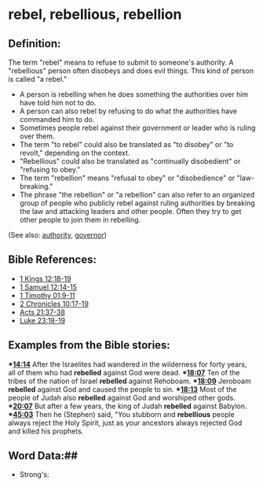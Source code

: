 # rebel, rebellious, rebellion #

## Definition: ##

The term "rebel" means to refuse to submit to someone's authority. A "rebellious" person often disobeys and does evil things. This kind of person is called "a rebel."

* A person is rebelling when he does something the authorities over him have told him not to do.
* A person can also rebel by refusing to do what the authorities have commanded him to do.
* Sometimes people rebel against their government or leader who is ruling over them.
* The term "to rebel" could also be translated as "to disobey" or "to revolt," depending on the context.
* "Rebellious" could also be translated as "continually disobedient" or "refusing to obey."
* The term "rebellion" means "refusal to obey" or "disobedience" or "law-breaking."
* The phrase "the rebellion" or "a rebellion" can also refer to an organized group of people who publicly rebel against ruling authorities by breaking the law and attacking leaders and other people. Often they try to get other people to join them in rebelling.

(See also: [authority](../kt/authority.md), [governor](../other/governor.md))

## Bible References: ##

* [1 Kings 12:18-19](rc://en/tn/help/1ki/12/18)
* [1 Samuel 12:14-15](rc://en/tn/help/1sa/12/14)
* [1 Timothy 01:9-11](rc://en/tn/help/1ti/01/09)
* [2 Chronicles 10:17-19](rc://en/tn/help/2ch/10/17)
* [Acts 21:37-38](rc://en/tn/help/act/21/37)
* [Luke 23:18-19](rc://en/tn/help/luk/23/18)

## Examples from the Bible stories: ##

  __*[14:14](rc://en/tn/help/obs/14/14)__ After the Israelites had wandered in the wilderness for forty years, all of them who had __rebelled__ against God were dead. 
  __*[18:07](rc://en/tn/help/obs/18/07)__ Ten of the tribes of the nation of Israel __rebelled__ against Rehoboam. 
  __*[18:09](rc://en/tn/help/obs/18/09)__ Jeroboam __rebelled__ against God and caused the people to sin. 
  __*[18:13](rc://en/tn/help/obs/18/13)__ Most of the people of Judah also __rebelled__ against God and worshiped other gods. 
  __*[20:07](rc://en/tn/help/obs/20/07)__ But after a few years, the king of Judah __rebelled__ against Babylon. 
  __*[45:03](rc://en/tn/help/obs/45/03)__ Then he (Stephen) said, "You stubborn and __rebellious__ people always reject the Holy Spirit, just as your ancestors always rejected God and killed his prophets.

## Word Data:##

* Strong's: 

